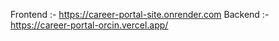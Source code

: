 Frontend :- https://career-portal-site.onrender.com
Backend :- https://career-portal-orcin.vercel.app/
